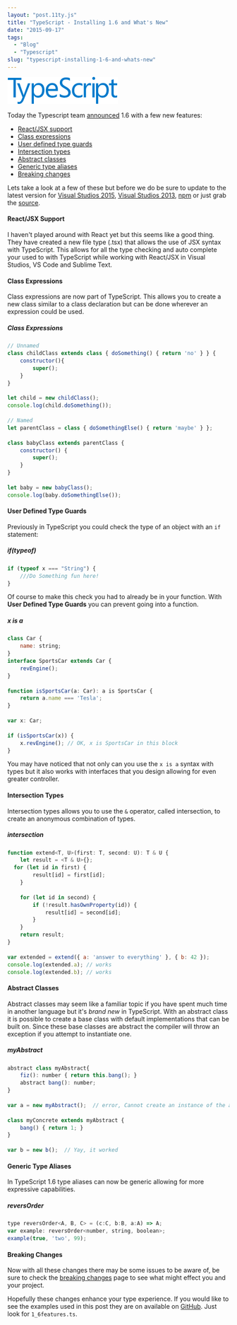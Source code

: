 ```yaml
---
layout: "post.11ty.js"
title: "TypeScript - Installing 1.6 and What's New"
date: "2015-09-17"
tags: 
  - "Blog"
  - "Typescript"
slug: "typescript-installing-1-6-and-whats-new"
---
```


![TypeScript](images/typescript_logo_small1.png)

Today the Typescript team [announced](http://blogs.msdn.com/b/typescript/archive/2015/09/16/announcing-typescript-1-6.aspx) 1.6 with a few new features:

- [React/JSX support](#react)
- [Class expressions](#classexpressions)
- [User defined type guards](#typeguards)
- [Intersection types](#intersectiontypes)
- [Abstract classes](#abstractclasses)
- [Generic type aliases](#generictypealiases)
- [Breaking changes](#breakingchanges)

Lets take a look at a few of these but before we do be sure to update to the latest version for [Visual Studios 2015](http://download.microsoft.com/download/6/D/8/6D8381B0-03C1-4BD2-AE65-30FF0A4C62DA/TS1.6.2-D14OOB.23313.00/TypeScript_Full.exe), [Visual Studios 2013](http://download.microsoft.com/download/4/4/3/443F86B7-A89F-48E6-AC96-0AAC2A910A29/TS1.6.2-VUOOB.40914.00/TypeScript_Dev12.exe), [npm](https://www.npmjs.com/package/typescript) or just grab the [source](https://github.com/Microsoft/TypeScript/releases/tag/v1.6.2).

#### React/JSX Support

I haven't played around with React yet but this seems like a good thing. They have created a new file type (.tsx) that allows the use of JSX syntax with TypeScript. This allows for all the type checking and auto complete your used to with TypeScript while working with React/JSX in Visual Studios, VS Code and Sublime Text.

#### Class Expressions

Class expressions are now part of TypeScript. This allows you to create a new class similar to a class declaration but can be done wherever an expression could be used.

##### Class Expressions

```javascript
// Unnamed
class childClass extends class { doSomething() { return 'no' } } {  
    constructor(){
        super();
    }
}

let child = new childClass();  
console.log(child.doSomething());

// Named
let parentClass = class { doSomethingElse() { return 'maybe' } };

class babyClass extends parentClass {  
    constructor() {
        super();
    }
}

let baby = new babyClass();  
console.log(baby.doSomethingElse());  
```

#### User Defined Type Guards

Previously in TypeScript you could check the type of an object with an `if` statement:

##### if(typeof)

```javascript
if (typeof x === "String") {  
    ///Do Something fun here!
}
```

Of course to make this check you had to already be in your function. With **User Defined Type Guards** you can prevent going into a function.

##### x is a

```javascript
class Car {  
    name: string;
}
interface SportsCar extends Car {  
    revEngine();
}

function isSportsCar(a: Car): a is SportsCar {  
    return a.name === 'Tesla';
}

var x: Car;

if (isSportsCar(x)) {  
    x.revEngine(); // OK, x is SportsCar in this block
}
```

You may have noticed that not only can you use the `x is a` syntax with types but it also works with interfaces that you design allowing for even greater controller.

#### Intersection Types

Intersection types allows you to use the `&` operator, called intersection, to create an anonymous combination of types.

##### intersection

```javascript
function extend<T, U>(first: T, second: U): T & U {  
    let result = <T & U>{};
  for (let id in first) {
        result[id] = first[id];
    }

    for (let id in second) {
        if (!result.hasOwnProperty(id)) {
            result[id] = second[id];
        }
    }
    return result;
}

var extended = extend({ a: 'answer to everything' }, { b: 42 });  
console.log(extended.a); // works  
console.log(extended.b); // works  
```

#### Abstract Classes

Abstract classes may seem like a familiar topic if you have spent much time in another language but it's _brand new_ in TypeScript. With an abstract class it is possible to create a base class with default implementations that can be built on. Since these base classes are abstract the compiler will throw an exception if you attempt to instantiate one.

##### myAbstract

```javascript
abstract class myAbstract{  
    fiz(): number { return this.bang(); }
    abstract bang(): number;
}

var a = new myAbstract();  // error, Cannot create an instance of the abstract class 'myAbstract'

class myConcrete extends myAbstract {  
    bang() { return 1; }
}

var b = new b();  // Yay, it worked
```

#### Generic Type Aliases

In TypeScript 1.6 type aliases can now be generic allowing for more expressive capabilities.

##### reversOrder

```javascript
type reversOrder<A, B, C> = (c:C, b:B, a:A) => A;  
var example: reversOrder<number, string, boolean>;  
example(true, 'two', 99);  
```

#### Breaking Changes

Now with all these changes there may be some issues to be aware of, be sure to check the [breaking changes](https://github.com/Microsoft/TypeScript/wiki/Breaking-Changes) page to see what might effect you and your project.

Hopefully these changes enhance your type experience. If you would like to see the examples used in this post they are on available on [GitHub](https://github.com/BrettMN/IntroToTypescriptExamples). Just look for `1_6features.ts`.
